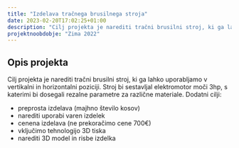 ```yaml
---
title: "Izdelava tračnega brusilnega stroja"
date: 2023-02-20T17:02:25+01:00
description: "Cilj projekta je narediti tračni brusilni stroj, ki ga lahko uporabljamo v vertikalni in horizontalni poziciji."
projektnoobdobje: "Zima 2022"
---
```

 ## Opis projekta
Cilj projekta je narediti tračni brusilni stroj, ki ga lahko uporabljamo v vertikalni in horizontalni poziciji.
 Stroj bi sestavljal elektromotor moči 3hp, s katerimi bi dosegali rezalne parametre za različne materiale.
Dodatni cilji:
- preprosta izdelava (majhno število kosov)
- narediti uporabi varen izdelek
- cenena izdelava (ne prekoračimo cene 700€)
- vključimo tehnologijo 3D tiska
- narediti 3D model in risbe izdelka